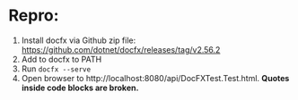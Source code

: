 # Repro:
1) Install docfx via Github zip file: https://github.com/dotnet/docfx/releases/tag/v2.56.2
2) Add to docfx to PATH
3) Run `docfx --serve`
4) Open browser to http://localhost:8080/api/DocFXTest.Test.html. **Quotes inside code blocks are broken.**
